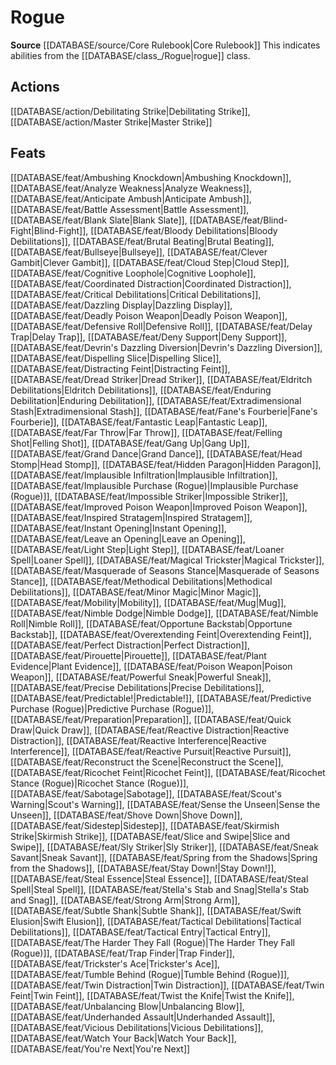 ﻿---
id: '139'
name: Rogue
rarity: Common
source: '[[DATABASE/source/Core Rulebook|Core Rulebook]]'
trait:
- Rogue
type: Trait

---
# Rogue

**Source** [[DATABASE/source/Core Rulebook|Core Rulebook]] 
This indicates abilities from the [[DATABASE/class_/Rogue|rogue]] class.

## Actions

[[DATABASE/action/Debilitating Strike|Debilitating Strike]], [[DATABASE/action/Master Strike|Master Strike]]

## Feats

[[DATABASE/feat/Ambushing Knockdown|Ambushing Knockdown]], [[DATABASE/feat/Analyze Weakness|Analyze Weakness]], [[DATABASE/feat/Anticipate Ambush|Anticipate Ambush]], [[DATABASE/feat/Battle Assessment|Battle Assessment]], [[DATABASE/feat/Blank Slate|Blank Slate]], [[DATABASE/feat/Blind-Fight|Blind-Fight]], [[DATABASE/feat/Bloody Debilitations|Bloody Debilitations]], [[DATABASE/feat/Brutal Beating|Brutal Beating]], [[DATABASE/feat/Bullseye|Bullseye]], [[DATABASE/feat/Clever Gambit|Clever Gambit]], [[DATABASE/feat/Cloud Step|Cloud Step]], [[DATABASE/feat/Cognitive Loophole|Cognitive Loophole]], [[DATABASE/feat/Coordinated Distraction|Coordinated Distraction]], [[DATABASE/feat/Critical Debilitations|Critical Debilitations]], [[DATABASE/feat/Dazzling Display|Dazzling Display]], [[DATABASE/feat/Deadly Poison Weapon|Deadly Poison Weapon]], [[DATABASE/feat/Defensive Roll|Defensive Roll]], [[DATABASE/feat/Delay Trap|Delay Trap]], [[DATABASE/feat/Deny Support|Deny Support]], [[DATABASE/feat/Devrin's Dazzling Diversion|Devrin's Dazzling Diversion]], [[DATABASE/feat/Dispelling Slice|Dispelling Slice]], [[DATABASE/feat/Distracting Feint|Distracting Feint]], [[DATABASE/feat/Dread Striker|Dread Striker]], [[DATABASE/feat/Eldritch Debilitations|Eldritch Debilitations]], [[DATABASE/feat/Enduring Debilitation|Enduring Debilitation]], [[DATABASE/feat/Extradimensional Stash|Extradimensional Stash]], [[DATABASE/feat/Fane's Fourberie|Fane's Fourberie]], [[DATABASE/feat/Fantastic Leap|Fantastic Leap]], [[DATABASE/feat/Far Throw|Far Throw]], [[DATABASE/feat/Felling Shot|Felling Shot]], [[DATABASE/feat/Gang Up|Gang Up]], [[DATABASE/feat/Grand Dance|Grand Dance]], [[DATABASE/feat/Head Stomp|Head Stomp]], [[DATABASE/feat/Hidden Paragon|Hidden Paragon]], [[DATABASE/feat/Implausible Infiltration|Implausible Infiltration]], [[DATABASE/feat/Implausible Purchase (Rogue)|Implausible Purchase (Rogue)]], [[DATABASE/feat/Impossible Striker|Impossible Striker]], [[DATABASE/feat/Improved Poison Weapon|Improved Poison Weapon]], [[DATABASE/feat/Inspired Stratagem|Inspired Stratagem]], [[DATABASE/feat/Instant Opening|Instant Opening]], [[DATABASE/feat/Leave an Opening|Leave an Opening]], [[DATABASE/feat/Light Step|Light Step]], [[DATABASE/feat/Loaner Spell|Loaner Spell]], [[DATABASE/feat/Magical Trickster|Magical Trickster]], [[DATABASE/feat/Masquerade of Seasons Stance|Masquerade of Seasons Stance]], [[DATABASE/feat/Methodical Debilitations|Methodical Debilitations]], [[DATABASE/feat/Minor Magic|Minor Magic]], [[DATABASE/feat/Mobility|Mobility]], [[DATABASE/feat/Mug|Mug]], [[DATABASE/feat/Nimble Dodge|Nimble Dodge]], [[DATABASE/feat/Nimble Roll|Nimble Roll]], [[DATABASE/feat/Opportune Backstab|Opportune Backstab]], [[DATABASE/feat/Overextending Feint|Overextending Feint]], [[DATABASE/feat/Perfect Distraction|Perfect Distraction]], [[DATABASE/feat/Pirouette|Pirouette]], [[DATABASE/feat/Plant Evidence|Plant Evidence]], [[DATABASE/feat/Poison Weapon|Poison Weapon]], [[DATABASE/feat/Powerful Sneak|Powerful Sneak]], [[DATABASE/feat/Precise Debilitations|Precise Debilitations]], [[DATABASE/feat/Predictable!|Predictable!]], [[DATABASE/feat/Predictive Purchase (Rogue)|Predictive Purchase (Rogue)]], [[DATABASE/feat/Preparation|Preparation]], [[DATABASE/feat/Quick Draw|Quick Draw]], [[DATABASE/feat/Reactive Distraction|Reactive Distraction]], [[DATABASE/feat/Reactive Interference|Reactive Interference]], [[DATABASE/feat/Reactive Pursuit|Reactive Pursuit]], [[DATABASE/feat/Reconstruct the Scene|Reconstruct the Scene]], [[DATABASE/feat/Ricochet Feint|Ricochet Feint]], [[DATABASE/feat/Ricochet Stance (Rogue)|Ricochet Stance (Rogue)]], [[DATABASE/feat/Sabotage|Sabotage]], [[DATABASE/feat/Scout's Warning|Scout's Warning]], [[DATABASE/feat/Sense the Unseen|Sense the Unseen]], [[DATABASE/feat/Shove Down|Shove Down]], [[DATABASE/feat/Sidestep|Sidestep]], [[DATABASE/feat/Skirmish Strike|Skirmish Strike]], [[DATABASE/feat/Slice and Swipe|Slice and Swipe]], [[DATABASE/feat/Sly Striker|Sly Striker]], [[DATABASE/feat/Sneak Savant|Sneak Savant]], [[DATABASE/feat/Spring from the Shadows|Spring from the Shadows]], [[DATABASE/feat/Stay Down!|Stay Down!]], [[DATABASE/feat/Steal Essence|Steal Essence]], [[DATABASE/feat/Steal Spell|Steal Spell]], [[DATABASE/feat/Stella's Stab and Snag|Stella's Stab and Snag]], [[DATABASE/feat/Strong Arm|Strong Arm]], [[DATABASE/feat/Subtle Shank|Subtle Shank]], [[DATABASE/feat/Swift Elusion|Swift Elusion]], [[DATABASE/feat/Tactical Debilitations|Tactical Debilitations]], [[DATABASE/feat/Tactical Entry|Tactical Entry]], [[DATABASE/feat/The Harder They Fall (Rogue)|The Harder They Fall (Rogue)]], [[DATABASE/feat/Trap Finder|Trap Finder]], [[DATABASE/feat/Trickster's Ace|Trickster's Ace]], [[DATABASE/feat/Tumble Behind (Rogue)|Tumble Behind (Rogue)]], [[DATABASE/feat/Twin Distraction|Twin Distraction]], [[DATABASE/feat/Twin Feint|Twin Feint]], [[DATABASE/feat/Twist the Knife|Twist the Knife]], [[DATABASE/feat/Unbalancing Blow|Unbalancing Blow]], [[DATABASE/feat/Underhanded Assault|Underhanded Assault]], [[DATABASE/feat/Vicious Debilitations|Vicious Debilitations]], [[DATABASE/feat/Watch Your Back|Watch Your Back]], [[DATABASE/feat/You're Next|You're Next]]